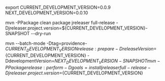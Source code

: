 export CURRENT_DEVELOPMENT_VERSION=0.0.9 NEXT_DEVELOPMENT_VERSION=0.0.10

mvn -PPackage clean package
jreleaser full-release -Djreleaser.project.version=${CURRENT_DEVELOPMENT_VERSION}-SNAPSHOT --dry-run


mvn --batch-mode -Dtag=providence-${CURRENT_DEVELOPMENT_VERSION} release:prepare -DreleaseVersion=${CURRENT_DEVELOPMENT_VERSION} -DdevelopmentVersion=${NEXT_DEVELOPMENT_VERSION}-SNAPSHOT
mvn -PPackage release:perform -Dgoals=install
jreleaser full-release -Djreleaser.project.version=${CURRENT_DEVELOPMENT_VERSION}